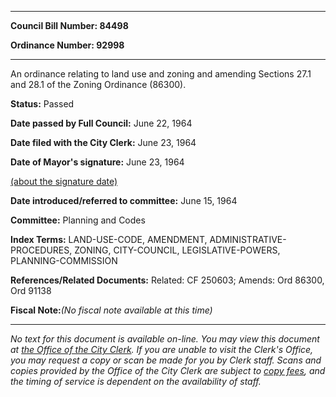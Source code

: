 

********

**Council Bill Number: 84498**
   
**Ordinance Number: 92998**
********

 An ordinance relating to land use and zoning and amending Sections 27.1 and 28.1 of the Zoning Ordinance (86300).

**Status:** Passed
   
**Date passed by Full Council:** June 22, 1964
   
**Date filed with the City Clerk:** June 23, 1964
   
**Date of Mayor's signature:** June 23, 1964
   
[(about the signature date)](/~public/approvaldate.htm)
   
   
   
**Date introduced/referred to committee:** June 15, 1964
   
**Committee:** Planning and Codes
   
   
**Index Terms:** LAND-USE-CODE, AMENDMENT, ADMINISTRATIVE-PROCEDURES, ZONING, CITY-COUNCIL, LEGISLATIVE-POWERS, PLANNING-COMMISSION

**References/Related Documents:** Related: CF 250603; Amends: Ord 86300, Ord 91138

**Fiscal Note:**_(No fiscal note available at this time)_
********

_No text for this document is available on-line. You may view this document at [the Office of the City Clerk](http://www.seattle.gov/leg/clerk/contactUs.htm). If you are unable to visit the Clerk's Office, you may request a copy or scan be made for you by Clerk staff. Scans and copies provided by the Office of the City Clerk are subject to [copy fees](http://clerk.seattle.gov/~public/clerkfees.htm), and the timing of service is dependent on the availability of staff._

